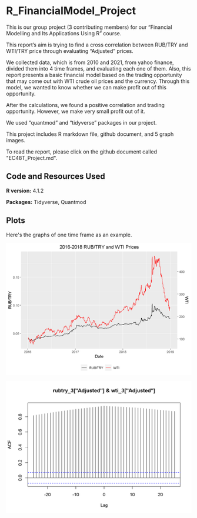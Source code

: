 # R_FinancialModel_Project


This is our group project (3 contributing members) for our “Financial
Modelling and Its Applications Using R” course.

This report’s aim is trying to find a cross correlation between RUB/TRY
and WTI/TRY price through evaluating “Adjusted” prices.

We collected data, which is from 2010 and 2021, from yahoo finance,
divided them into 4 time frames, and evaluating each one of them.
Also, this report presents a basic financial model based on the trading
opportunity that may come out with WTI crude oil prices and the
currency.
Through this model, we wanted to know whether we can make profit out of
this opportunity.

After the calculations, we found a positive correlation and trading
opportunity. However, we make very small profit out of it.

We used “quantmod” and “tidyverse” packages in our project.

This project includes R markdown file, github document, and 5 graph images.

To read the report, please click on the github document called "EC48T_Project.md".

## Code and Resources Used

**R version:** 4.1.2

**Packages:** Tidyverse, Quantmod

## Plots

Here's the graphs of one time frame as an example.

![](https://github.com/atakanpeker/R_FinancialModel_Project/blob/main/2016-2018.png)

![](https://github.com/atakanpeker/R_FinancialModel_Project/blob/main/2016-2018_ccf.png)
